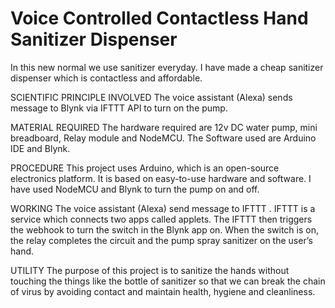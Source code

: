 # Voice Controlled Contactless Hand Sanitizer Dispenser 
In this new normal we use sanitizer everyday. I have made a cheap sanitizer dispenser which is contactless and affordable.

SCIENTIFIC PRINCIPLE INVOLVED
The voice assistant (Alexa) sends message to Blynk via IFTTT API to turn on the pump.

MATERIAL REQUIRED
The hardware required are 12v DC water pump, mini breadboard, Relay module and NodeMCU.
The Software used are Arduino IDE and Blynk.

PROCEDURE
This project uses Arduino, which is an open-source electronics platform. It is based on easy-to-use hardware and software. I have used NodeMCU and Blynk to turn the pump on and off.

WORKING
The voice assistant (Alexa) send message to IFTTT . IFTTT is a service which connects two apps called applets. The IFTTT then triggers the webhook to turn the switch in the Blynk app on. When the switch is on, the relay completes the circuit and the pump spray sanitizer on the user’s hand.

UTILITY
The purpose of this project is to sanitize the hands without touching the things  like the bottle of sanitizer so that we can break the chain of virus by avoiding contact and maintain health, hygiene and cleanliness. 
 
